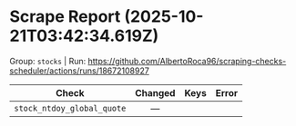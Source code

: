 # Scrape Report (2025-10-21T03:42:34.619Z)

Group: `stocks`  |  Run: https://github.com/AlbertoRoca96/scraping-checks-scheduler/actions/runs/18672108927

| Check | Changed | Keys | Error |
|---|:---:|:--|:--|
| `stock_ntdoy_global_quote` | — |  |  |
